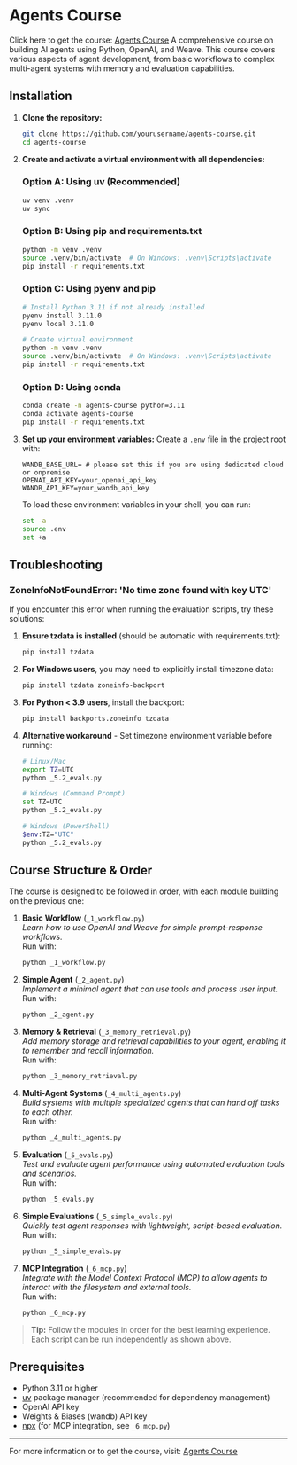 # Agents Course
Click here to get the course: [Agents Course](https://wandb.me/agents)
A comprehensive course on building AI agents using Python, OpenAI, and Weave. This course covers various aspects of agent development, from basic workflows to complex multi-agent systems with memory and evaluation capabilities.

## Installation

1. **Clone the repository:**
    ```bash
    git clone https://github.com/yourusername/agents-course.git
    cd agents-course
    ```

2. **Create and activate a virtual environment with all dependencies:**

    ### Option A: Using uv (Recommended)
    ```bash
    uv venv .venv
    uv sync
    ```

    ### Option B: Using pip and requirements.txt
    ```bash
    python -m venv .venv
    source .venv/bin/activate  # On Windows: .venv\Scripts\activate
    pip install -r requirements.txt
    ```

    ### Option C: Using pyenv and pip
    ```bash
    # Install Python 3.11 if not already installed
    pyenv install 3.11.0
    pyenv local 3.11.0
    
    # Create virtual environment
    python -m venv .venv
    source .venv/bin/activate  # On Windows: .venv\Scripts\activate
    pip install -r requirements.txt
    ```

    ### Option D: Using conda
    ```bash
    conda create -n agents-course python=3.11
    conda activate agents-course
    pip install -r requirements.txt
    ```

3. **Set up your environment variables:**
    Create a `.env` file in the project root with:
    ```env
    WANDB_BASE_URL= # please set this if you are using dedicated cloud or onpremise
    OPENAI_API_KEY=your_openai_api_key
    WANDB_API_KEY=your_wandb_api_key
    ```

    To load these environment variables in your shell, you can run:
    ```bash
    set -a
    source .env
    set +a
    ```

## Troubleshooting

### ZoneInfoNotFoundError: 'No time zone found with key UTC'

If you encounter this error when running the evaluation scripts, try these solutions:

1. **Ensure tzdata is installed** (should be automatic with requirements.txt):
   ```bash
   pip install tzdata
   ```

2. **For Windows users**, you may need to explicitly install timezone data:
   ```bash
   pip install tzdata zoneinfo-backport
   ```

3. **For Python < 3.9 users**, install the backport:
   ```bash
   pip install backports.zoneinfo tzdata
   ```

4. **Alternative workaround** - Set timezone environment variable before running:
   ```bash
   # Linux/Mac
   export TZ=UTC
   python _5.2_evals.py
   
   # Windows (Command Prompt)
   set TZ=UTC
   python _5.2_evals.py
   
   # Windows (PowerShell)
   $env:TZ="UTC"
   python _5.2_evals.py
   ```

## Course Structure & Order

The course is designed to be followed in order, with each module building on the previous one:

1. **Basic Workflow** (`_1_workflow.py`)  
   *Learn how to use OpenAI and Weave for simple prompt-response workflows.*  
   Run with:  
   ```bash
   python _1_workflow.py
   ```

2. **Simple Agent** (`_2_agent.py`)  
   *Implement a minimal agent that can use tools and process user input.*  
   Run with:  
   ```bash
   python _2_agent.py
   ```

3. **Memory & Retrieval** (`_3_memory_retrieval.py`)  
   *Add memory storage and retrieval capabilities to your agent, enabling it to remember and recall information.*  
   Run with:  
   ```bash
   python _3_memory_retrieval.py
   ```

4. **Multi-Agent Systems** (`_4_multi_agents.py`)  
   *Build systems with multiple specialized agents that can hand off tasks to each other.*  
   Run with:  
   ```bash
   python _4_multi_agents.py
   ```

5. **Evaluation** (`_5_evals.py`)  
   *Test and evaluate agent performance using automated evaluation tools and scenarios.*  
   Run with:  
   ```bash
   python _5_evals.py
   ```

6. **Simple Evaluations** (`_5_simple_evals.py`)  
   *Quickly test agent responses with lightweight, script-based evaluation.*  
   Run with:  
   ```bash
   python _5_simple_evals.py
   ```

7. **MCP Integration** (`_6_mcp.py`)  
   *Integrate with the Model Context Protocol (MCP) to allow agents to interact with the filesystem and external tools.*  
   Run with:  
   ```bash
   python _6_mcp.py
   ```

> **Tip:** Follow the modules in order for the best learning experience. Each script can be run independently as shown above.

## Prerequisites

- Python 3.11 or higher
- [uv](https://github.com/astral-sh/uv) package manager (recommended for dependency management)
- OpenAI API key
- Weights & Biases (wandb) API key
- [npx](https://www.npmjs.com/package/npx) (for MCP integration, see `_6_mcp.py`)



---

For more information or to get the course, visit: [Agents Course](https://wandb.me/agents)
